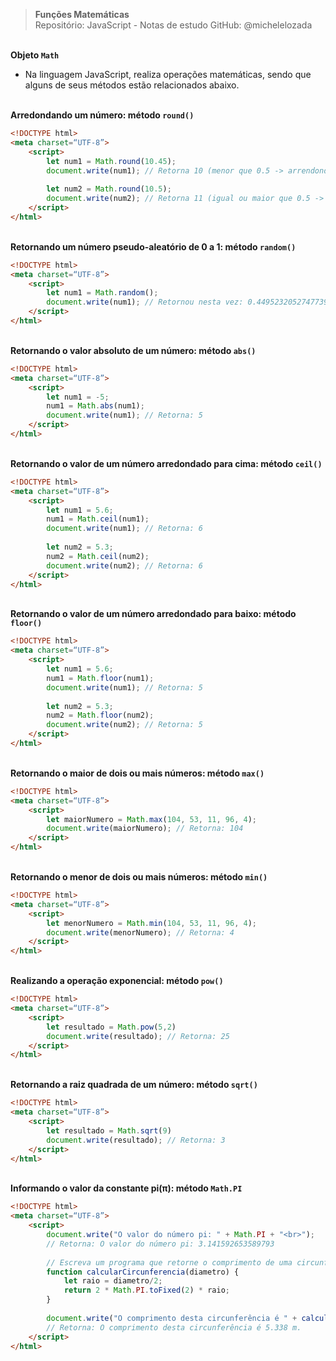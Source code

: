 > **Funções Matemáticas**  
> Repositório: JavaScript - Notas de estudo
> GitHub: @michelelozada
&nbsp;
     
&nbsp;   
**Objeto `Math`**    
 - Na linguagem JavaScript, realiza operações matemáticas, sendo que alguns de seus métodos estão relacionados abaixo.  
&nbsp;

**Arredondando um número: método `round()`**  
```html
<!DOCTYPE html>
<meta charset=“UTF-8”>
	<script>
		let num1 = Math.round(10.45);  
		document.write(num1); // Retorna 10 (menor que 0.5 -> arrendonda para baixo)
		
		let num2 = Math.round(10.5); 
		document.write(num2); // Retorna 11 (igual ou maior que 0.5 -> arrenda para cima)
	</script>
</html>	
```
&nbsp;
&nbsp;    
**Retornando um número pseudo-aleatório de 0 a 1: método `random()`**  
```html
<!DOCTYPE html>
<meta charset=“UTF-8”>
	<script>
		let num1 = Math.random(); 
		document.write(num1); // Retornou nesta vez: 0.44952320527477396
	</script> 
</html>	
```
&nbsp;
&nbsp;    
**Retornando o valor absoluto de um número: método `abs()`**  
```html
<!DOCTYPE html>
<meta charset=“UTF-8”>
	<script>
		let num1 = -5;
		num1 = Math.abs(num1);
		document.write(num1); // Retorna: 5
	</script>
</html>	
```
&nbsp;
&nbsp;    
**Retornando o valor de um número arredondado para cima: método `ceil()`**  
```html
<!DOCTYPE html>
<meta charset=“UTF-8”>
	<script>
		let num1 = 5.6;
		num1 = Math.ceil(num1);
		document.write(num1); // Retorna: 6
		
		let num2 = 5.3;
		num2 = Math.ceil(num2);
		document.write(num2); // Retorna: 6
	</script>
</html>	
```
&nbsp;
&nbsp;    
**Retornando o valor de um número arredondado para baixo: método `floor()`**  
```html
<!DOCTYPE html>
<meta charset=“UTF-8”>
	<script>
		let num1 = 5.6;
		num1 = Math.floor(num1); 
		document.write(num1); // Retorna: 5
		
		let num2 = 5.3;
		num2 = Math.floor(num2); 
		document.write(num2); // Retorna: 5
	</script>
</html>	
```
&nbsp;
&nbsp;    
**Retornando o maior de dois ou mais números: método `max()`**  
```html
<!DOCTYPE html>
<meta charset=“UTF-8”>
	<script>
		let maiorNumero = Math.max(104, 53, 11, 96, 4);
		document.write(maiorNumero); // Retorna: 104
	</script>
</html>	
```	
&nbsp;
&nbsp;    
**Retornando o menor de dois ou mais números: método `min()`**  
```html
<!DOCTYPE html>
<meta charset=“UTF-8”>
	<script>
		let menorNumero = Math.min(104, 53, 11, 96, 4);
		document.write(menorNumero); // Retorna: 4
	</script>
</html>	
```
&nbsp;
&nbsp;    
**Realizando a operação exponencial: método `pow()`**  
```html
<!DOCTYPE html>
<meta charset=“UTF-8”>
	<script>
		let resultado = Math.pow(5,2)
		document.write(resultado); // Retorna: 25
	</script>
</html>	
```
&nbsp;
&nbsp;    
**Retornando a raiz quadrada de um número: método `sqrt()`**  
```html
<!DOCTYPE html>
<meta charset=“UTF-8”>
	<script>
		let resultado = Math.sqrt(9)
		document.write(resultado); // Retorna: 3
	</script>
</html>	
```	
&nbsp;
&nbsp;    
**Informando o valor da constante pi(π): método `Math.PI`**
```html
<!DOCTYPE html> 
<meta charset=“UTF-8”>
	<script>
		document.write("O valor do número pi: " + Math.PI + "<br>");
		// Retorna: O valor do número pi: 3.141592653589793
			
		// Escreva um programa que retorne o comprimento de uma circunferência de diâmetro de 1,70 m.
		function calcularCircunferencia(diametro) {
			let raio = diametro/2;
			return 2 * Math.PI.toFixed(2) * raio;
		}
			
		document.write("O comprimento desta circunferência é " + calcularCircunferencia(1.70) + " m."); 
		// Retorna: O comprimento desta circunferência é 5.338 m.
	</script>
</html>
```	